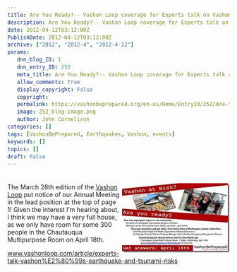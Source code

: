 ```yaml
---
title: Are You Ready?-- Vashon Loop coverage for Experts talk on Vashon’s Earthquake/Tsunami Risks
description: Are You Ready?-- Vashon Loop coverage for Experts talk on Vashon’s Earthquake/Tsunami Risks
date: 2012-04-12T03:12:00Z
PublishDate: 2012-04-12T03:12:00Z
archive: ["2012", "2012-4", "2012-4-12"]
params:
   dnn_blog_ID: 1
   dnn_entry_ID: 252
   meta_title: Are You Ready?-- Vashon Loop coverage for Experts talk on Vashon’s Earthquake/Tsunami Risks
   allow_comments: True
   display_copyright: False
   copyright: 
   permalink: https://vashonbeprepared.org/en-us/Home/EntryId/252/Are-You-Ready-Vashon-Loop-coverage-for-Experts-talk-on-Vashon-rsquo-s-Earthquake-Tsunami-Risks
   image: 252_blog-image.png
   author: John Cornelison
categories: []
tags: [VashonBePrepared, Earthquakes, Vashon, events]
keywords: []
topics: []
draft: False
---
```


<div class="wlWriterHeaderFooter" style="padding-bottom: 4px; margin: 0px; padding-left: 0px; padding-right: 0px; float: none; padding-top: 4px;"> </div>
<p><a href="/images/dnnBlog/1/252/Windows-Live-Writer-016872b1f1fd_11926-clip_image002_2.jpg"><img width="244" height="157" title="clip_image002" align="right" style="background-image: none;   margin: 0px 0px 5px 5px; padding-left: 0px; padding-right: 0px; display: inline; float: right;   padding-top: 0px;border: 0px;" alt="clip_image002" src="/images/dnnBlog/1/252/Windows-Live-Writer-016872b1f1fd_11926-clip_image002_thumb.jpg" /></a>The March 28th edition of the <a href="http://www.vashonloop.com" target="_blank">Vashon Loop</a> put notice of our Annual Meeting in the lead position at the top of page 1! Given the interest I&rsquo;m hearing about, I think we may have a very full house, as we only have room for some 300 people in the Chautauqua Multipurpose Room on April 18th. </p>
<p><a href="http://www.vashonloop.com/article/experts-talk-vashon%E2%80%99s-earthquake-and-tsunami-risks">www.vashonloop.com/article/experts-talk-vashon%E2%80%99s-earthquake-and-tsunami-risks</a></p>
